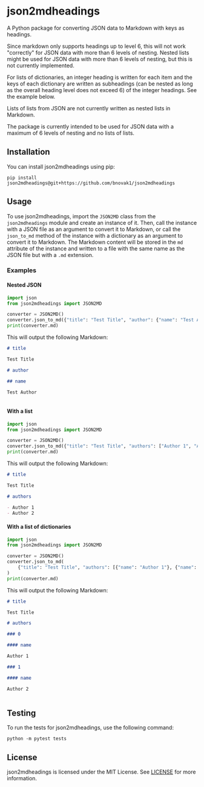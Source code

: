 # json2mdheadings

A Python package for converting JSON data to Markdown with keys as headings. 

Since markdown only supports headings up to level 6, this will not work "correctly" for JSON data with more than 6 levels of nesting. Nested lists might be used for JSON data with more than 6 levels of nesting, but this is not currently implemented. 

For lists of dictionaries, an integer heading is written for each item and the keys of each dictionary are written as subheadings (can be nested as long as the overall heading level does not exceed 6) of the integer headings. See the example below.

Lists of lists from JSON are not currently written as nested lists in Markdown. 

The package is currently intended to be used for JSON data with a maximum of 6 levels of nesting and no lists of lists.

## Installation

You can install json2mdheadings using pip:

```shell
pip install json2mdheadings@git+https://github.com/bnovak1/json2mdheadings
```

## Usage

To use json2mdheadings, import the `JSON2MD` class from the `json2mdheadings` module and create an instance of it. Then, call the instance with a JSON file as an argument to convert it to Markdown, or call the `json_to_md` method of the instance with a dictionary as an argument to convert it to Markdown. The Markdown content will be stored in the `md` attribute of the instance and written to a file with the same name as the JSON file but with a `.md` extension.

### Examples

#### Nested JSON

```python
import json
from json2mdheadings import JSON2MD

converter = JSON2MD()
converter.json_to_md({"title": "Test Title", "author": {"name": "Test Author"}})
print(converter.md)
```

This will output the following Markdown:

```markdown
# title

Test Title

# author

## name

Test Author



```

#### With a list

```python
import json
from json2mdheadings import JSON2MD

converter = JSON2MD()
converter.json_to_md({"title": "Test Title", "authors": ["Author 1", "Author 2"]})
print(converter.md)
```

This will output the following Markdown:

```markdown
# title

Test Title

# authors

- Author 1
- Author 2


```

#### With a list of dictionaries

```python
import json
from json2mdheadings import JSON2MD

converter = JSON2MD()
converter.json_to_md(
    {"title": "Test Title", "authors": [{"name": "Author 1"}, {"name": "Author 2"}]}
)
print(converter.md)
```

This will output the following Markdown:

```markdown
# title

Test Title

# authors

### 0

#### name

Author 1

### 1

#### name

Author 2



```

## Testing

To run the tests for json2mdheadings, use the following command:

```shell
python -m pytest tests
```

## License

json2mdheadings is licensed under the MIT License. See [LICENSE](LICENSE) for more information.
